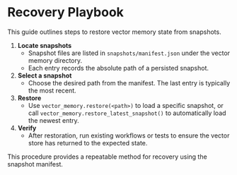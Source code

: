 # Recovery Playbook

This guide outlines steps to restore vector memory state from snapshots.

1. **Locate snapshots**
   - Snapshot files are listed in `snapshots/manifest.json` under the vector memory directory.
   - Each entry records the absolute path of a persisted snapshot.
2. **Select a snapshot**
   - Choose the desired path from the manifest. The last entry is typically the most recent.
3. **Restore**
   - Use `vector_memory.restore(<path>)` to load a specific snapshot, or
     call `vector_memory.restore_latest_snapshot()` to automatically load
     the newest entry.
4. **Verify**
   - After restoration, run existing workflows or tests to ensure the
     vector store has returned to the expected state.

This procedure provides a repeatable method for recovery using the
snapshot manifest.
